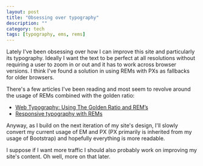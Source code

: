 ```yaml
---
layout: post
title: "Obsessing over typography"
description: ""
category: tech
tags: [typography, ems, rems]
---
```



Lately I've been obsessing over how I can improve this site and particularly its typography. Ideally I want
the text to be perfect at all resolutions without requiring a user to zoom in or out and it has to work
across browser versions. I think I've found a solution in using REMs with PXs as fallbacks for older browsers.

There's a few articles I've been reading and most seem to revolve around the usage of REMs combined with the golden
ratio:

* [Web Typography: Using The Golden Ratio and REM’s](http://gregrickaby.com/using-the-golden-ratio-and-rems/)
* [Responsive typography with REMs](https://bugsnag.com/blog/responsive-typography-with-rems)

Anyway, as I build on the next iteration of my site's design, I'll slowly convert my current usage of EM and PX (PX
primarily is inherited from my usage of Bootstrap) and hopefully everything is more readable.

I suppose if I want more traffic I should also probably work on improving my site's content. Oh well, more on that later.
